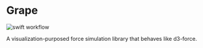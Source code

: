 # Grape

![swift workflow](https://github.com/li3zhen1/Grape/actions/workflows/swift.yml/badge.svg)


A visualization-purposed force simulation library that behaves like d3-force.